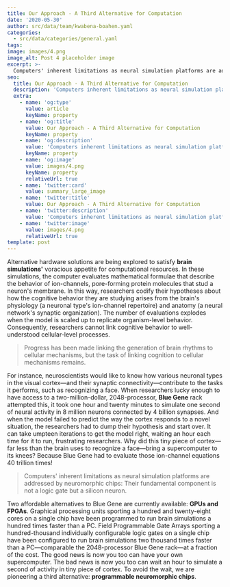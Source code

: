 ```yaml
---
title: Our Approach - A Third Alternative for Computation
date: '2020-05-30'
author: src/data/team/kwabena-boahen.yaml
categories:
  - src/data/categories/general.yaml
tags:
image: images/4.png
image_alt: Post 4 placeholder image
excerpt: >-
  Computers' inherent limitations as neural simulation platforms are addressed by neuromorphic chips: Their fundamental component is not a logic gate but a silicon neuron.
seo:
  title: Our Approach - A Third Alternative for Computation
  description: 'Computers inherent limitations as neural simulation platforms are addressed by neuromorphic chips'
  extra:
    - name: 'og:type'
      value: article
      keyName: property
    - name: 'og:title'
      value: Our Approach - A Third Alternative for Computation
      keyName: property
    - name: 'og:description'
      value: 'Computers inherent limitations as neural simulation platforms are addressed by neuromorphic chips'
      keyName: property
    - name: 'og:image'
      value: images/4.png
      keyName: property
      relativeUrl: true
    - name: 'twitter:card'
      value: summary_large_image
    - name: 'twitter:title'
      value: Our Approach - A Third Alternative for Computation
    - name: 'twitter:description'
      value: 'Computers inherent limitations as neural simulation platforms are addressed by neuromorphic chips'
    - name: 'twitter:image'
      value: images/4.png
      relativeUrl: true
template: post
---
```


Alternative hardware solutions are being explored to satisfy **brain simulations'** voracious appetite for computational resources. In these simulations, the computer evaluates mathematical formulae that describe the behavior of ion-channels, pore-forming protein molecules that stud a neuron's membrane. In this way, researchers codify their hypotheses about how the cognitive behavior they are studying arises from the brain's physiology (a neuronal type's ion-channel repertoire) and anatomy (a neural network's synaptic organization). The number of evaluations explodes when the model is scaled up to replicate organism-level behavior. Consequently, researchers cannot link cognitive behavior to well-understood cellular-level processes.

> Progress has been made linking the generation of brain rhythms to cellular mechanisms, but the task of linking cognition to cellular mechanisms remains.

For instance, neuroscientists would like to know how various neuronal types in the visual cortex—and their synaptic connectivity—contribute to the tasks it performs, such as recognizing a face. When researchers lucky enough to have access to a two-million-dollar, 2048-processor, **Blue Gene** rack attempted this, it took one hour and twenty minutes to simulate one second of neural activity in 8 million neurons connected by 4 billion synapses. And when the model failed to predict the way the cortex responds to a novel situation, the researchers had to dump their hypothesis and start over. It can take umpteen iterations to get the model right, waiting an hour each time for it to run, frustrating researchers. Why did this tiny piece of cortex—far less than the brain uses to recognize a face—bring a supercomputer to its knees? Because Blue Gene had to evaluate those ion-channel equations 40 trillion times!

> Computers' inherent limitations as neural simulation platforms are addressed by neuromorphic chips: Their fundamental component is not a logic gate but a silicon neuron.

Two affordable alternatives to Blue Gene are currently available: **GPUs and FPGAs**. Graphical processing units sporting a hundred and twenty-eight cores on a single chip have been programmed to run brain simulations a hundred times faster than a PC. Field Programmable Gate Arrays sporting a hundred-thousand individually configurable logic gates on a single chip have been configured to run brain simulations two thousand times faster than a PC—comparable the 2048-processor Blue Gene rack—at a fraction of the cost. The good news is now you too can have your own supercomputer. The bad news is now you too can wait an hour to simulate a second of activity in tiny piece of cortex. To avoid the wait, we are pioneering a third alternative: **programmable neuromorphic chips**.
